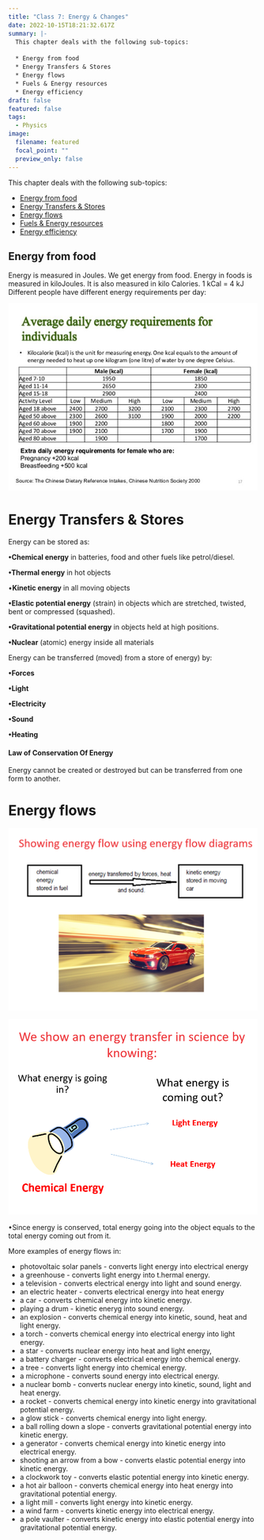 ```yaml
---
title: "Class 7: Energy & Changes"
date: 2022-10-15T18:21:32.617Z
summary: |-
  T﻿his chapter deals with the following sub-topics:

  * E﻿nergy from food
  * E﻿nergy Transfers & Stores
  * E﻿nergy flows 
  * F﻿uels & Energy resources
  * E﻿nergy efficiency
draft: false
featured: false
tags:
  - Physics
image:
  filename: featured
  focal_point: ""
  preview_only: false
---
```

T﻿his chapter deals with the following sub-topics:

* [E﻿nergy from food](#Energyfromfood)
* [E﻿nergy Transfers & Stores](#EnergyTransfers&Stores)
* [E﻿nergy flows](#Energyflows)
* [F﻿uels & Energy resources](#Fuels&Energyresources)
* [E﻿nergy efficiency](#Energyefficiency)

## <a id="Energyfromfood"></a>Energy from food

Energy is measured in Joules. 
W﻿e get energy from food.
Energy in foods is measured in kiloJoules. It is also measured in kilo Calories. 
1 kCal = 4 kJ
Different people have different energy requirements per day:

![](energy-requirements-for-people.jpg)

# <a id="EnergyTransfers&Stores"></a> Energy Transfers & Stores

Energy can be stored as:

**•Chemical energy** in batteries, food and other fuels like petrol/diesel.

**•Thermal energy** in hot objects

•**Kinetic energy** in all moving objects

**•Elastic potential energy** (strain) in objects which are stretched, twisted, bent or compressed (squashed).

**•Gravitational potential energy** in objects held at high positions.

**•Nuclear** (atomic) energy inside all materials

Energy can be transferred (moved) from a store of energy) by:

**•Forces**

**•Light**

**•Electricity**

**•Sound**

**•Heating**

#### Law of Conservation Of Energy

<!--StartFragment-->

Energy cannot be created or destroyed but can be transferred from one form to another.

<!--EndFragment-->

# <a id="Energyflows"></a>Energy flows

![](energy-flow.png)

![](energy-flow-2.png)

<!--StartFragment-->

•Since energy is conserved, total energy going into the object equals to the total energy coming out from it.

<!--EndFragment-->

M﻿ore examples of energy flows in:

* photovoltaic solar panels - converts light energy into electrical energy
* a﻿ greenhouse - converts light energy into t.hermal energy.
* a﻿ television - converts electrical energy into light and sound energy.
* a﻿n electric heater - converts electrical energy into heat energy
* a﻿ car - converts chemical energy into kinetic energy. 
* p﻿laying a drum - kinetic eneryg into sound energy.
* a﻿n explosion - converts chemical energy into kinetic, sound, heat and light energy.
* a﻿ torch - converts chemical energy into electrical energy into light energy. 
* a﻿ star - converts nuclear energy into heat and light energy,
* a﻿ battery charger - converts electrical energy into chemical energy.
* a﻿ tree - converts light energy into chemical energy.
* a﻿ microphone - converts sound energy into electrical energy.
* a﻿ nuclear bomb - converts nuclear energy into kinetic, sound, light and heat energy.
* a﻿ rocket - converts chemical energy into kinetic energy into gravitational potential energy. 
* a glow stick - converts chemical energy into light energy.
* a﻿ ball rolling down a slope - converts gravitational potential energy into kinetic energy.
* a﻿ generator  ﻿- converts chemical energy into kinetic energy into electrical energy.
* s﻿hooting an arrow from a bow - converts elastic potential energy into kinetic energy.
* a﻿ clockwork toy - converts elastic potential energy into kinetic energy.
* a﻿ hot air balloon - converts chemical energy into heat energy into gravitational potential energy.
* a﻿ light mill - converts light energy into kinetic energy.
* a﻿ wind farm - converts kinetic energy into electrical energy.
* a﻿ pole vaulter - converts kinetic energy into elastic potential energy into gravitational potential energy.